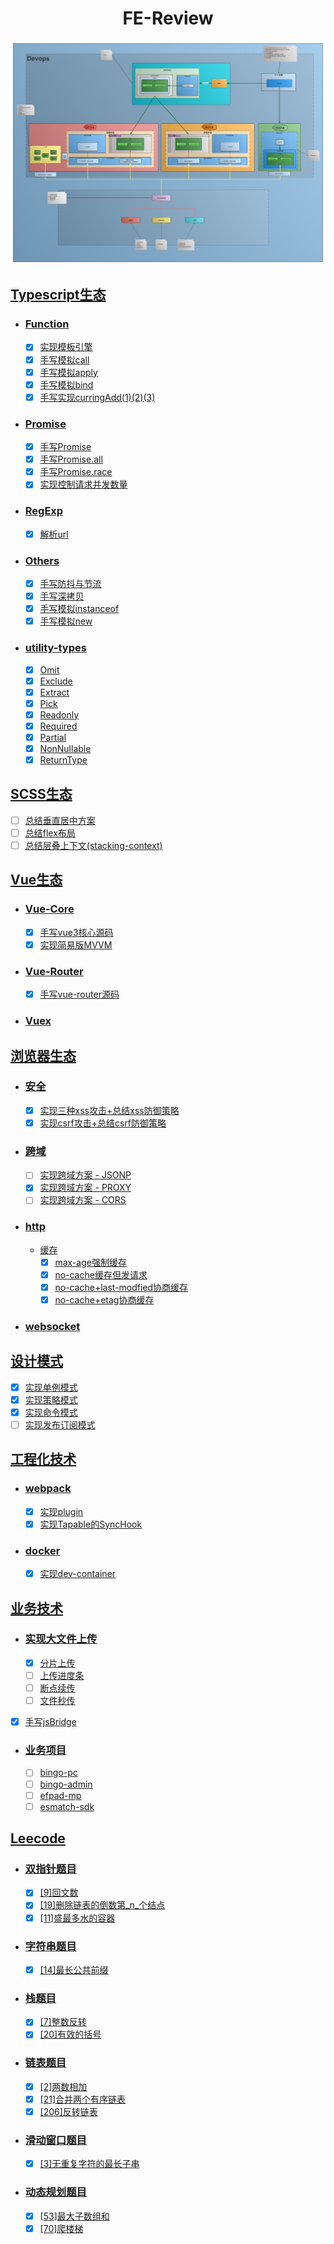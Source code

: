 <div align="center">
<h1 align="center"> FE-Review</h1>
<img  src="business/ekwing/pic/Web开发流程图.png"/>
</div>

## [Typescript生态](typescript)

- ### [Function](typescript/function)

  - [x] [实现模板引擎](typescript/function/template-engine)
  - [x] [手写模拟call](typescript/function/impl-call)
  - [x] [手写模拟apply](typescript/function/impl-apply)
  - [x] [手写模拟bind](typescript/function/impl-bind)
  - [x] [手写实现curringAdd(1)(2)(3)](typescript/function/curring)

- ### [Promise](typescript/promise)

  - [x] [手写Promise](typescript/promise/impl-promise)
  - [x] [手写Promise.all](typescript/promise/impl-promise-all)
  - [x] [手写Promise.race](typescript/promise/impl-promise-race)
  - [x] [实现控制请求并发数量](typescript/promise/impl-parallel)

- ### [RegExp](typescript/regex)
  
  - [x] [解析url](typescript/regex/parse-url)

- ### [Others](typescript/others)

  - [x] [手写防抖与节流](typescript/others/debounce-throttle)
  - [x] [手写深拷贝](typescript/others/deep-clone)
  - [x] [手写模拟instanceof](typescript/others/impl-instanceof)
  - [x] [手写模拟new](typescript/others/impl-new)

- ### [utility-types](typescript/utility-types)

  - [x] [Omit](typescript/utility-types/Omit.ts)
  - [x] [Exclude](typescript/utility-types/Exclude.ts)
  - [x] [Extract](typescript/utility-types/Extract.ts)
  - [x] [Pick](typescript/utility-types/Pick.ts)
  - [x] [Readonly](typescript/utility-types/Readonly.ts)
  - [x] [Required](typescript/utility-types/Required.ts)
  - [x] [Partial](typescript/utility-types/Partial.ts)
  - [x] [NonNullable](typescript/utility-types/NonNullable.ts)
  - [x] [ReturnType](typescript/utility-types/ReturnType.ts)

## [SCSS生态](scss)

- [ ] [总结垂直居中方案]()
- [ ] [总结flex布局](scss/flex)
- [ ] [总结层叠上下文(stacking-context)](scss/stacking-context)

## [Vue生态](vue)

- ### [Vue-Core]()

  - [x] [手写vue3核心源码]()
  - [x] [实现简易版MVVM](vue/impl-mvvm)

- ### [Vue-Router](vue/vue-router)

  - [x] [手写vue-router源码](vue/vue-router)

- ### [Vuex]()

## [浏览器生态](browser)

- ### [安全](browser/security)

  - [x] [实现三种xss攻击+总结xss防御策略]()
  - [x] [实现csrf攻击+总结csrf防御策略]()

- ### [跨域](browser/cross-origin)

  - [ ] [实现跨域方案 - JSONP](browser/cross-origin/jsonp)
  - [x] [实现跨域方案 - PROXY](browser/cross-origin/proxy)
  - [ ] [实现跨域方案 - CORS](browser/cross-origin/cors)

- ### [http](browser/http)

  - [缓存](browser/http/web-cache)
    - [x] [max-age强制缓存]()
    - [x] [no-cache缓存但发请求]()
    - [x] [no-cache+last-modfied协商缓存](browser/http/cache/no-cache+last-modfied.js)
    - [x] [no-cache+etag协商缓存](browser/http/cache/no-cache+etag.js)

- ### [websocket](browser/websocket)

## [设计模式](design-pattern)

- [x] [实现单例模式](design-pattern/singleton-pattern)
- [x] [实现策略模式](design-pattern/strategy-pattern)
- [x] [实现命令模式](design-pattern/command-pattern)
- [ ] [实现发布订阅模式]()

## [工程化技术](engineering)

- ### [webpack](engineering/webpack)

  - [x] [实现plugin](engineering/webpack/plugin)
  - [x] [实现Tapable的SyncHook](engineering/webpack/tapable)

- ### [docker](engineering/docker)

  - [x] [实现dev-container](engineering/docker/devcontainer-project)

## [业务技术](business)

- ### [实现大文件上传](business/file-upload)

  - [x] [分片上传]()
  - [ ] [上传进度条]()
  - [ ] [断点续传]()
  - [ ] [文件秒传]()
- [x] [手写jsBridge](business/hybrid)

- ### [业务项目](business/ekwing)

  - [ ] [bingo-pc](business/ekwing/业务相关/易辅业务线(miprogram+admin)/易辅校园客户端（teacher-pc-wisdom）)
  - [ ] [bingo-admin](business/ekwing/业务相关/易辅业务线(miprogram+admin)/易辅管理后台(admin-pc+bingo-admin))
  - [ ] [efpad-mp](business/ekwing/业务相关/易辅业务线(miprogram+admin)/易辅家长小程序(efpad-mp))
  - [ ] [esmatch-sdk](business/ekwing/业务相关/翼赛业务线(pc+admin+app)/翼赛SDK(competition-app+raceapp))

## [Leecode](leetcode)

- ### [双指针题目](leetcode/two-pointers)

  - [x] [[9]回文数](leetcode/two-pointers/[9]回文数)
  - [x] [[19]删除链表的倒数第_n_个结点](leetcode/two-pointers/[19]删除链表的倒数第_n_个结点)
  - [x] [[11]盛最多水的容器](leetcode/two-pointers/[11]盛最多水的容器)

- ### [字符串题目](leetcode/string)

  - [x] [[14]最长公共前缀](leetcode/string/[14]最长公共前缀)

- ### [栈题目](leetcode/stack)

  - [x] [[7]整数反转](leetcode/stack/[7]整数反转)
  - [x] [[20]有效的括号](leetcode/stack/[20]有效的括号)

- ### [链表题目](leetcode/linked-list)

  - [x] [[2]两数相加](leetcode/linked-list/[2]两数相加)
  - [x] [[21]合并两个有序链表](leetcode/linked-list/[21]合并两个有序链表)
  - [x] [[206]反转链表](leetcode/linked-list/[206]反转链表)

- ### [滑动窗口题目](leetcode/sliding-window)

  - [x] [[3]无重复字符的最长子串](leetcode/sliding-window/[3]无重复字符的最长子串)

- ### [动态规划题目](leetcode/dynamic-programming)

  - [x] [[53]最大子数组和](leetcode/dynamic-programming/[53]最大子数组和)
  - [x] [[70]爬楼梯](leetcode/dynamic-programming/[70]爬楼梯)
